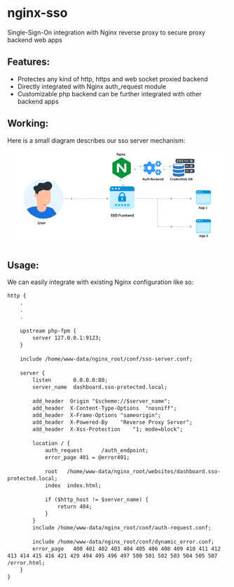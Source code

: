 # nginx-sso
Single-Sign-On integration with Nginx reverse proxy to secure proxy backend web apps

## Features:
- Protectes any kind of http, https and web socket proxied backend
- Directly integrated with Nginx auth_request module
- Customizable php backend can be further integrated with other backend apps

## Working:
Here is a small diagram describes our sso server mechanism:

![Nginx SSO](/assets/images/nginx-sso-diagram.png)

## Usage:
We can easily integrate with existing Nginx configuration like so:
```
http {
    .
    .
    .

    upstream php-fpm {
        server 127.0.0.1:9123;
    }

    include /home/www-data/nginx_root/conf/sso-server.conf;

    server {
        listen       0.0.0.0:80;
        server_name  dashboard.sso-protected.local;

        add_header  Origin "$scheme://$server_name";
        add_header  X-Content-Type-Options  "nosniff";
        add_header  X-Frame-Options "sameorigin";
        add_header  X-Powered-By    "Reverse Proxy Server";
        add_header  X-Xss-Protection    "1; mode=block";

        location / {
            auth_request      /auth_endpoint;
            error_page 401 = @error401;

            root   /home/www-data/nginx_root/websites/dashboard.sso-protected.local;
            index  index.html;

            if ($http_host != $server_name) {
                return 404;
            }
        }
        include /home/www-data/nginx_root/conf/auth-request.conf;

        include /home/www-data/nginx_root/conf/dynamic_error.conf;
        error_page   400 401 402 403 404 405 406 408 409 410 411 412 413 414 415 416 421 429 494 495 496 497 500 501 502 503 504 505 507 /error.html;
    }
}
```
